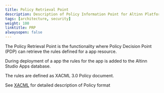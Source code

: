```yaml
---
title: Policy Retrieval Point
description: Description of Policy Information Point for Altinn Platform
tags: [architecture, security]
weight: 100
linktitle: PRP
alwaysopen: false
---
```


The Policy Retrieval Point is the functionality where Policy Decision Point (PDP) can retrieve 
the rules defined for a app resource.

During deployment of a app the rules for the app is added to the Altinn Studio Apps 
database.

The rules are defined as XACML 3.0 Policy document. 

See [XACML](xacml) for detailed description of Policy format











